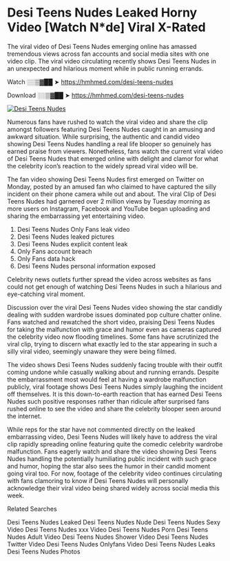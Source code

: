 ﻿# Desi Teens Nudes Leaked Horny Video [Watch N*de] Viral X-Rated

The viral video of ﻿Desi Teens Nudes emerging online has amassed tremendous views across fan accounts and social media sites with one video clip. The viral video circulating recently shows ﻿Desi Teens Nudes in an unexpected and hilarious moment while in public running errands. 

Watch ░░▒▓██ ➤ https://hmhmed.com/desi-teens-nudes

Download ░░▒▓██ ➤ https://hmhmed.com/desi-teens-nudes

[![Desi Teens Nudes](https://i.imgur.com/dJHk4Zq.gif)](https://hmhmed.com/desi-teens-nudes)

Numerous fans have rushed to watch the viral video and share the clip amongst followers featuring ﻿Desi Teens Nudes caught in an amusing and awkward situation. While surprising, the authentic and candid video showing ﻿Desi Teens Nudes handling a real life blooper so genuinely has earned praise from viewers. Nonetheless, fans watch the current viral video of ﻿Desi Teens Nudes that emerged online with delight and clamor for what the celebrity icon’s reaction to the widely spread viral video will be.

The fan video showing ﻿Desi Teens Nudes first emerged on Twitter on Monday, posted by an amused fan who claimed to have captured the silly incident on their phone camera while out and about. The viral Clip of ﻿Desi Teens Nudes had garnered over 2 million views by Tuesday morning as more users on Instagram, Facebook and YouTube began uploading and sharing the embarrassing yet entertaining video. 

1. ﻿Desi Teens Nudes Only Fans leak video
2. ﻿Desi Teens Nudes leaked pictures
3. ﻿Desi Teens Nudes explicit content leak
4. Only Fans account breach
5. Only Fans data hack
6. ﻿Desi Teens Nudes personal information exposed

Celebrity news outlets further spread the video across websites as fans could not get enough of watching ﻿Desi Teens Nudes in such a hilarious and eye-catching viral moment. 

Discussion over the viral ﻿Desi Teens Nudes video showing the star candidly dealing with sudden wardrobe issues dominated pop culture chatter online. Fans watched and rewatched the short video, praising ﻿Desi Teens Nudes for taking the malfunction with grace and humor even as cameras captured the celebrity video now flooding timelines. Some fans have scrutinized the viral clip, trying to discern what exactly led to the star appearing in such a silly viral video, seemingly unaware they were being filmed.

The video shows ﻿Desi Teens Nudes suddenly facing trouble with their outfit coming undone while casually walking about and running errands. Despite the embarrassment most would feel at having a wardrobe malfunction publicly, viral footage shows ﻿Desi Teens Nudes simply laughing the incident off themselves. It is this down-to-earth reaction that has earned ﻿Desi Teens Nudes such positive responses rather than ridicule after surprised fans rushed online to see the video and share the celebrity blooper seen around the internet.  

While reps for the star have not commented directly on the leaked embarrassing video, ﻿Desi Teens Nudes will likely have to address the viral clip rapidly spreading online featuring quite the comedic celebrity wardrobe malfunction. Fans eagerly watch and share the video showing ﻿Desi Teens Nudes handling the potentially humiliating public incident with such grace and humor, hoping the star also sees the humor in their candid moment going viral too. For now, footage of the celebrity video continues circulating with fans clamoring to know if ﻿Desi Teens Nudes will personally acknowledge their viral video being shared widely across social media this week.

Related Searches

﻿Desi Teens Nudes Leaked
﻿Desi Teens Nudes Nude
﻿Desi Teens Nudes Sexy Video
﻿Desi Teens Nudes xxx Video
﻿Desi Teens Nudes Porn
﻿Desi Teens Nudes Adult Video
﻿Desi Teens Nudes Shower Video
﻿Desi Teens Nudes Twitter Video
﻿Desi Teens Nudes Onlyfans Video
﻿Desi Teens Nudes Leaks
﻿Desi Teens Nudes Photos